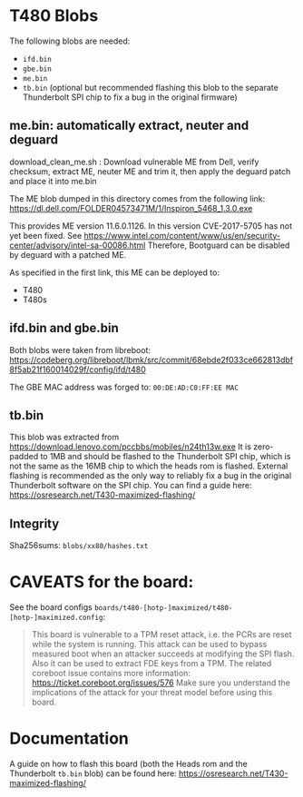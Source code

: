 # T480 Blobs

The following blobs are needed:

* `ifd.bin`
* `gbe.bin`
* `me.bin`
* `tb.bin` (optional but recommended flashing this blob to the separate Thunderbolt SPI chip to fix a bug in the original firmware)

## me.bin: automatically extract, neuter and deguard

download_clean_me.sh : Download vulnerable ME from Dell, verify checksum, extract ME, neuter ME and trim it, then apply the deguard patch and place it into me.bin

The ME blob dumped in this directory comes from the following link: https://dl.dell.com/FOLDER04573471M/1/Inspiron_5468_1.3.0.exe

This provides ME version 11.6.0.1126. In this version CVE-2017-5705 has not yet been fixed.
See https://www.intel.com/content/www/us/en/security-center/advisory/intel-sa-00086.html
Therefore, Bootguard can be disabled by deguard with a patched ME.

As specified in the first link, this ME can be deployed to:

* T480
* T480s

## ifd.bin and gbe.bin

Both blobs were taken from libreboot: https://codeberg.org/libreboot/lbmk/src/commit/68ebde2f033ce662813dbf8f5ab21f160014029f/config/ifd/t480

The GBE MAC address was forged to: `00:DE:AD:C0:FF:EE MAC`

## tb.bin

This blob was extracted from https://download.lenovo.com/pccbbs/mobiles/n24th13w.exe
It is zero-padded to 1MB and should be flashed to the Thunderbolt SPI chip, which is not the same as the 16MB chip to which the heads rom is flashed. External flashing is recommended as the only way to reliably fix a bug in the original Thunderbolt software on the SPI chip. You can find a guide here: https://osresearch.net/T430-maximized-flashing/

## Integrity

Sha256sums: `blobs/xx80/hashes.txt`

# CAVEATS for the board:

See the board configs `boards/t480-[hotp-]maximized/t480-[hotp-]maximized.config`:

> This board is vulnerable to a TPM reset attack, i.e. the PCRs are reset while the system is running.
> This attack can be used to bypass measured boot when an attacker succeeds at modifying the SPI flash.
> Also it can be used to extract FDE keys from a TPM.
> The related coreboot issue contains more information: https://ticket.coreboot.org/issues/576
> Make sure you understand the implications of the attack for your threat model before using this board.

# Documentation

A guide on how to flash this board (both the Heads rom and the Thunderbolt `tb.bin` blob) can be found here:
https://osresearch.net/T430-maximized-flashing/